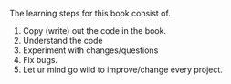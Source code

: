 The learning steps for this book consist of. 

1. Copy (write) out the code in the book. 
2. Understand the code
3. Experiment with changes/questions
4. Fix bugs. 
5. Let ur mind go wild to improve/change every project.